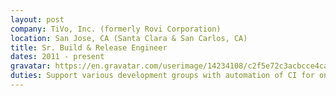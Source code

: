 ```yaml
---
layout: post
company: TiVo, Inc. (formerly Rovi Corporation)
location: San Jose, CA (Santa Clara & San Carlos, CA)
title: Sr. Build & Release Engineer
dates: 2011 - present
gravatar: https://en.gravatar.com/userimage/14234108/c2f5e72c3acbcce4ca10a2de69423e7f.jpg
duties: Support various development groups with automation of CI for online entertainment metadata services. Automate CD for pre-production environments, maintain non-automated infrastructure, provide detailed manual release instructions for Production environment, and support release events. Assist in implementation for private cloud project. Assist development teams in migration of source-control from subversion to git; support implementation of infrastructure automation in OpenStack with Puppet. Following acquisition of FanTV company, became member of that team, providing support for legacy products to move from private cloud and proprietary hosting on OpenStack (Rackspace) to Amazon public cloud.
---
```

